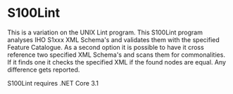 # S100Lint
This is a variation on the UNIX Lint program. This S100Lint program analyses IHO S1xxx XML Schema's and 
validates them with the specified Feature Catalogue. As a second option it is possible to have it cross 
reference two specified XML Schema's and scans them for commonalities. If it finds one it checks the 
specified XML if the found nodes are equal. Any difference gets reported. 

S100Lint requires .NET Core 3.1
